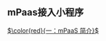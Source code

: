  ## mPaas接入小程序

[$\color{red}{一：mPaaS 简介}$](https://gitee.com/ylyk/technology-share/blob/master/mPaas/mPaasIntroduction.md)




